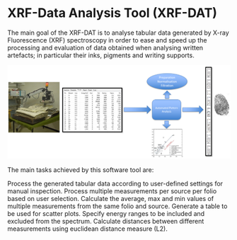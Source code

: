 # XRF-Data Analysis Tool (XRF-DAT)

The main goal of the XRF-DAT is to analyse tabular data generated by X-ray Fluorescence (XRF) spectroscopy in order to ease and speed up the processing and evaluation of data obtained when analysing written artefacts; in particular their inks, pigments and writing supports.

![XRF-DAT](https://github.com/Hussein-Mohammed/XRF-Data-Analysis-Tool-XRF-DAT/blob/master/xrf-dat.png)

The main tasks achieved by this software tool are:

Process the generated tabular data according to user-defined settings for manual inspection.
Process multiple measurements per source per folio based on user selection.
Calculate the average, max and min values of multiple measurements from the same folio and source.
Generate a table to be used for scatter plots.
Specify energy ranges to be included and excluded from the spectrum.
Calculate distances between different measurements using euclidean distance measure (L2).

